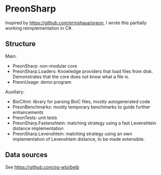 # PreonSharp

Inspired by https://github.com/ermshaua/preon, I wrote this partially working reimplementation in C#. 

## Structure

Main:
- PreonSharp: non-modular core
- PreonSharp.Loaders: Knowledge providers that load files from disk. 
  Demonstrates that the core does not know what a file is.
- PreonUsage: demo program

Auxiliary:
- BioCXml: library for parsing BioC files, mostly autogenerated code
- PreonBenchmarks: mostly temporary benchmarks to guide further enhancements
- PreonTests: unit tests
- PreonSharp.Fastenshtein: matching strategy using a fast Levenshtein distance implementation
- PreonSharp.Levenshtein: matching strategy using an own implementation of Levenshtein distance, to be made extensible.

## Data sources

See https://github.com/sg-wbi/belb
